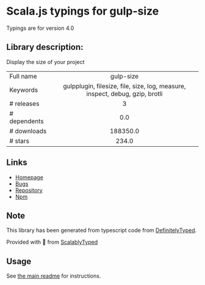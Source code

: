 
# Scala.js typings for gulp-size

Typings are for version 4.0

## Library description:
Display the size of your project

|                    |                 |
| ------------------ | :-------------: |
| Full name          | gulp-size |
| Keywords           | gulpplugin, filesize, file, size, log, measure, inspect, debug, gzip, brotli |
| # releases         | 3 |
| # dependents       | 0.0 |
| # downloads        | 188350.0 |
| # stars            | 234.0 |

## Links
- [Homepage](https://github.com/sindresorhus/gulp-size#readme)
- [Bugs](https://github.com/sindresorhus/gulp-size/issues)
- [Repository](https://github.com/sindresorhus/gulp-size)
- [Npm](https://www.npmjs.com/package/gulp-size)
    


## Note
This library has been generated from typescript code from [DefinitelyTyped](https://definitelytyped.org).

Provided with :purple_heart: from [ScalablyTyped](https://github.com/oyvindberg/ScalablyTyped)

## Usage
See [the main readme](../../readme.md) for instructions.


